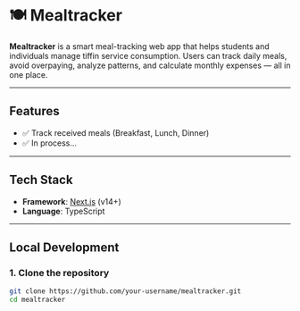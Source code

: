 # 🍽️ Mealtracker

**Mealtracker** is a smart meal-tracking web app that helps students and individuals manage tiffin service consumption. Users can track daily meals, avoid overpaying, analyze patterns, and calculate monthly expenses — all in one place.

---

## Features

- ✅ Track received meals (Breakfast, Lunch, Dinner)
- ✅ In process...
<!-- - ✅ Add multiple vendors with custom meal pricing
- ✅ Calendar-based daily tracking
- ✅ Real-time meal count and cost calculation
- ✅ Analyze eating patterns
- ✅ Beautiful, animated landing page with CTA
- ✅ Optimized UI using `shadcn/ui` and `framer-motion` -->

---

## Tech Stack

- **Framework**: [Next.js](https://nextjs.org/) (v14+)
- **Language**: TypeScript

---

## Local Development

### 1. Clone the repository

```bash
git clone https://github.com/your-username/mealtracker.git
cd mealtracker
